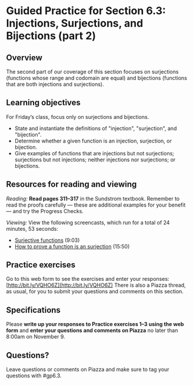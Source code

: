 # Guided Practice for Section 6.3: Injections, Surjections, and Bijections (part 2)

## Overview 
The second part of our coverage of this section focuses on surjections (functions whose range and codomain are equal) and bijections (functions that are both injections and surjections). 

## Learning objectives
For Friday’s class, focus only on surjections and bijections. 
* State and instantiate the definitions of "injection", "surjection", and "bijection".
* Determine whether a given function is an injection, surjection, or bijection. 
* Give examples of functions that are injections but not surjections; surjections but not injections; neither injections nor surjections; or bijections. 

## Resources for reading and viewing
*Reading:* **Read pages 311–317** in the Sundstrom textbook. Remember to read the proofs carefully — these are additional examples for your benefit — and try the Progress Checks. 

*Viewing:* View the following screencasts, which run for a total of 24 minutes, 53 seconds:

* [Surjective functions](http://www.youtube.com/watch?v=jVniPMIexQE) (9:03)
* [How to prove a function is an surjection](http://www.youtube.com/watch?v=ehQBXnx1Tbg) (15:50)

## Practice exercises

Go to this web form to see the exercises and enter your responses: [http://bit.ly/VQHO6Z](http://bit.ly/VQHO6Z) 
There is also a Piazza thread, as usual, for you to submit your questions and comments on this section. 

 
## Specifications

Please **write up your responses to Practice exercises 1–3 using the web form** and **enter your questions and comments on Piazza** no later than 8:00am on November 9. 
 
## Questions?
Leave questions or comments on Piazza and make sure to tag your questions with #gp6.3. 